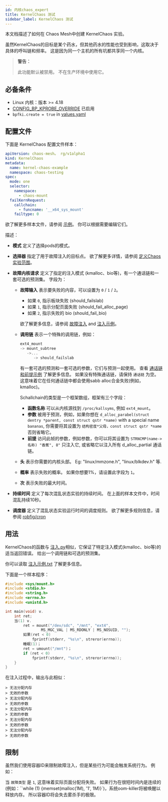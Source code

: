```yaml
---
id: 内核chaos_expert
title: KernelChaos 测试
sidebar_label: KernelChaos 测试
---
```


本文档描述了如何在 Chaos Mesh中创建 KernelChaos 实验。

虽然KernelChaos的目标是某个药水，但其他药水的性能也受到影响，这取决于具体的呼叫链和频率。 这是因为同一个主机的所有坑都共享同一个内核。

> **警告：**
> 
> 此功能默认被禁用。 不在生产环境中使用它。

## 必备条件

- Linux 内核：版本 >= 4.18
- [CONFIG_BP_KPROBE_OVERRIDE](https://cateee.net/lkddb/web-lkddb/BPF_KPROBE_OVERRIDE.html) 已启用
- `bpfki.create = true` in [values.yaml](https://github.com/chaos-mesh/chaos-mesh/blob/master/helm/chaos-mesh/values.yaml)

## 配置文件

下面是 KernelChaos 配置文件样本：

```yaml
apiVersion: chaos-mesh。 rg/v1alpha1
kind: KernelChaos
metadata:
  name: kernel-chaos-example
  namespace: chaos-testing
spec:
  mode: one
  selector:
    namespace:
      - chaos-mount
  failKernRequest:
    callchain:
      - funcname: '__x64_sys_mount'
    failtype: 0
```

欲了解更多样本文件，请参阅 [示例](https://github.com/chaos-mesh/chaos-mesh/tree/master/examples)。 你可以根据需要编辑它们。

描述：

- **模式** 定义了选择pods的模式。
- **选择器** 指定了用于故障注入的目标点。 欲了解更多详情，请参阅 [定义Chaos 实验范围](../user_guides/experiment_scope.md)。
- **故障内核请求** 定义了指定的注入模式 (kmalloc、bio等)，有一个通话链和一套可选的预测集。 字段为：

  - **故障输入** 表示要失败的内容，可以设置为 `0` / `1` / `2`。

    - 如果 `0`, 指示板块失败 (should_failslab)
    - 如果 `1`, 指示分配页面失败 (should_fail_alloc_page)
    - 如果 `2`, 指示失败的 bio (should_fail_bio)

    欲了解更多信息，请参阅 [故障注入](https://www.kernel.org/doc/html/latest/fault-injection/fault-injection.html) and [注入示例](http://github.com/iovisor/bcc/blob/master/tools/inject_example.txt)。

  - **调用链** 表示一个特殊的调用链，例如：

    ```c
    ext4_mount
    -> mount_subtree
       ->...
          -> should_failslab
    ```

    有一套可选的预测和一套可选的参数，它们与预测一起使用。 查看 [通话链和前提示例](https://github.com/chaos-mesh/bpfki/tree/develop/examples) 了解更多信息。 如果没有特殊通话链，请保持 `通话链` 为空。 这意味着它在任何通话链中都会使用sabb alloc合金失败(例如，kmalloc)。

    Schallchain的类型是一个框架数组，框架有三个字段：

    - **函数名称** 可以从内核源找到 `/proc/kallsyms`, 例如 `ext4_mount`。
    - **参数** 被用于预测，例如，如果你想在 `d_alloc_parabel(struct dentry *parent, const struct qstr *name)` with a special name `bananas`, 你需要将其设置为 `结构密度*父母，const struct qstr *name`否则省略它。
    - **前提** 访问此帧的参数，例如参数，你可以将其设置为 `STRNCMP(name->名称) "香蕉", 8"` 只注入它, 或省略它以注入所有 d_alloc_partial 通话链。

  - **头** 表示你需要的内核头部。 Eg: "linux/mmzone.h", "linux/blkdev.h" 等.
  - **概率** 表示失败的概率。 如果你想要1%，请设置此字段为 `1`。
  - **次** 表示失败的最大时间。

- **持续时间** 定义了每次混乱状态实验的持续时间。 在上面的样本文件中，时间混乱持续10秒。
- **调度器** 定义了混乱状态实验运行时间的调度规则。 欲了解更多规则信息，请参阅 [robfig/cron](https://godoc.org/github.com/robfig/cron)

## 用法

KernelChaos的函数与 [注入.py](https://github.com/iovisor/bcc/blob/master/tools/inject.py)相似，它保证了特定注入模式(kmalloc、bio等)的适当返回错误。 给出一个调用链和可选的预测集。

你可以读取 [注入示例.txt](https://github.com/iovisor/bcc/blob/master/tools/inject_example.txt) 了解更多信息。

下面是一个样本程序：

```c
#include <sys/mount.h>
#include <stdio.h>
#include <string.h>
#include <errno.h>
#include <unistd.h>

int main(void) v.
    int ret;
    当(1) v.
        ret = mount("/dev/sdc", "/mnt", "ext4",
                MS_MGC_VAL | MS_RDONLY | MS_NOSUID, "");
        如果(ret < 0)
            fprintf(stderr, "%s\n", streror(errno));
        睡眠(1)；
        ret = umount("/mnt")；
        if (ret < 0)
            fprintf(stderr, "%s\n", streror(errno));
    }
}
```

在注入过程中，输出与此相似：

```
> 无法分配内存
> 无效的参数
> 无法分配内存
> 无效的参数
> 无法分配内存
> 无效的参数
> 无法分配内存
> 无效的参数
> 无法分配内存
> 无效的参数
```

## 限制

虽然我们使用容器ID来限制故障注入，但是某些行为可能会触发系统行为。 例如：

当 `故障类型` 是 `1`, 这意味着实际页面分配将失败。 如果行为在很短时间内是连续的(例如：``while (1) {memset(malloc(1M), '1', 1M)}`)，系统oom-killer将被唤醒以释放内存。 所以容器ID将会失去雾杀手的极限。
